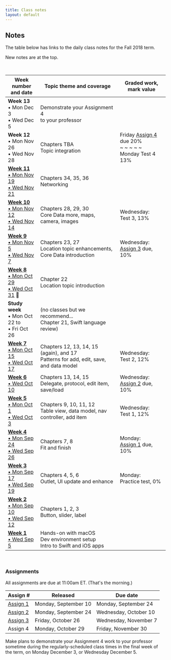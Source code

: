 ```yaml
---
title: Class notes
layout: default
---
```


## Notes

The table below has links to the daily class notes for the Fall 2018 term.  

New notes are at the top.

<br>

Week number<br>and date | Topic theme and coverage | Graded work, mark value
--- | --- | ---
**Week 13**<br>&bull; Mon Dec 3<br>&bull; Wed Dec 5 | Demonstrate your Assignment 4<br>to your professor | | 
**Week 12**<br>&bull; Mon Nov 26<br>&bull; Wed Nov 28 | Chapters TBA<br>Topic integration | Friday [Assign 4](/graded-work/assign4) due 20%<br>~ ~ ~ ~ ~<br>Monday Test 4 13% | 
**[Week 11](week11)**<br>[&bull; Mon Nov 19<br>&bull; Wed Nov 21](week11) | Chapters 34, 35, 36<br>Networking | | 
**[Week 10](week10)**<br>[&bull; Mon Nov 12<br>&bull; Wed Nov 14](week10) | Chapters 28, 29, 30<br>Core Data more, maps, camera, images | Wednesday:<br>Test 3, 13%| 
**[Week 9](week09)**<br>[&bull; Mon Nov 5<br>&bull; Wed Nov 7](week09) | Chapters 23, 27<br>Location topic enhancements, Core Data introduction | Wednesday:<br>[Assign 3](/graded-work/assign3) due, 10% | 
**[Week 8](week08)**<br>[&bull; Mon Oct 29<br>&bull; Wed Oct 31](week08) &#127875; | Chapter 22<br>Location topic introduction | | 
**Study week**<br>&bull; Mon Oct 22 to<br>&bull; Fri Oct 26 | (no classes but we recommend... <br>Chapter 21, Swift language review) | | 
**[Week 7](week07)**<br>[&bull; Mon Oct 15<br>&bull; Wed Oct 17](week07) | Chapters 12, 13, 14, 15 (again), and 17<br>Patterns for add, edit, save, and data model | Wednesday:<br>Test 2, 12% | 
**[Week 6](week06)**<br>[&bull; Wed Oct 10](week06) | Chapters 13, 14, 15<br>Delegate, protocol, edit item, save/load | Wednesday:<br>[Assign 2](/graded-work/assign2) due, 10% | 
**[Week 5](week05)**<br>[&bull; Mon Oct 1<br>&bull; Wed Oct 3](week05) | Chapters 9, 10, 11, 12<br>Table view, data model, nav controller, add item | Wednesday:<br>Test 1, 12% | 
**[Week 4](week04)**<br>[&bull; Mon Sep 24<br>&bull; Wed Sep 26](week04) | Chapters 7, 8<br>Fit and finish | Monday:<br>[Assign 1](/graded-work/assign1) due, 10% | 
**[Week 3](week03)**<br>[&bull; Mon Sep 17<br>&bull; Wed Sep 19](week03) | Chapters 4, 5, 6<br>Outlet, UI update and enhance | Monday:<br>Practice test, 0% | 
**[Week 2](week02)**<br>[&bull; Mon Sep 10<br>&bull; Wed Sep 12](week02) | Chapters 1, 2, 3<br>Button, slider, label | |
**[Week 1](week01)**<br>[&bull; Wed Sep 5](week01) | Hands-on with macOS<br>Dev environment setup<br>Intro to Swift and iOS apps | |

<br>

### Assignments

All assignments are due at 11:00am ET. (That's the morning.) 

Assign # | Released | Due date
--- | --- | ---
[Assign 1](/graded-work/assign1) | Monday, September 10 | Monday, September 24
[Assign 2](/graded-work/assign2) | Monday, September 24 | Wednesday, October 10
[Assign 3](/graded-work/assign3) | Friday, October 26 | Wednesday, November 7
Assign 4 | Monday, October 29 | Friday, November 30 

Make plans to demonstrate your Assignment 4 work to your professor sometime during the regularly-scheduled class times in the final week of the term, on Monday December 3, or Wednesday December 5. 

<br>
